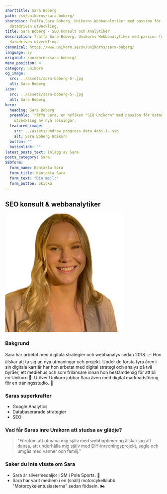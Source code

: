 ```yaml
---
shorttitle: Sara Boberg
path: /sv/unikorns/sara-boberg/
shortdesc: Träffa Sara Boberg, Unikorns Webbanalytiker med passion för
  datadriven utveckling.
title: Sara Boberg - SEO konsult och Analytiker
description: Träffa Sara Boberg, Unikorns Webbanalytiker med passion för
  datadriven utveckling.
canonical: https://www.unikorn.se/sv/unikorns/sara-boberg/
language: sv
original: /unikorns/sara-boberg/
menu_position: 4
category: unikorn
og_image:
  src: ../assets/sara-boberg-5-.jpg
  alt: Sara Boberg
icon:
  src: ../assets/sara-boberg-5-.jpg
  alt: Sara Boberg
hero:
  heading: Sara Boberg
  preamble: Träffa Sara, en nyfiken "SEO Unikorn" med passion för datadriven
    utveckling av nya lösningar.
  featured_image:
    src: ../assets/undraw_progress_data_4ebj-1-.svg
    alt: Sara Boberg Unikorn
  button: ""
  buttonlink: ""
latest_posts_text: Inlägg av Sara
posts_category: Sara
SEOform:
  form_name: Kontakta Sara
  form_title: Kontakta Sara
  form_text: "Din mejl:"
  form_button: Skicka
---
```

## S﻿EO konsult & webbanalytiker

![Sara Boberg Unikorn](../assets/sara-boberg-5-.jpg)

### Bakgrund

Sara har arbetat med digitala strategier och webbanalys sedan 2018. 📈 Hon älskar att ta sig an nya utmaningar och projekt. Under de första fyra åren i sin digitala karriär har hon arbetat med digital strategi och analys på två byråer, ett mediehus och som frilansare innan hon bestämde sig för att bli en Unikorn 🦄. Utöver Unikorn jobbar Sara även med digital marknadsföring för en träningsstudio. 🤸

### Saras superkrafter

* Google Analytics 
* Databaserarade strategier
* SEO

### Vad får Saras inre Unikorn att studsa av glädje?

> "Förutom att utmana mig själv med webboptimering älskar jag att dansa, att underhålla mig själv med DIY-inredningsprojekt, segla och umgås med vänner och familj."

### Saker du inte visste om Sara

* Sara är silvermedaljör i SM i Pole Sports. 🥈
* Sara har varit medlem i en (snäll) motorcykelklubb "Motorcykelentusiasterna" sedan födseln. 🏍️